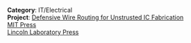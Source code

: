 <!--award_name: R&D100 Award Winner-->

**Category**: IT/Electrical
<br />
**Project**:
[Defensive Wire Routing for Unstrusted IC Fabrication](https://arxiv.org/abs/1906.08842)
<br />
[MIT Press](https://news.mit.edu/2020/lincoln-laboratory-technologies-rd-100-award-winners-1020)
<br />
[Lincoln Laboratory Press](https://www.ll.mit.edu/news/lincoln-laboratory-technologies-named-2020-rd-100-award-winners)
